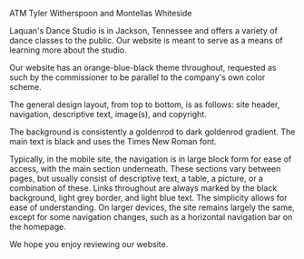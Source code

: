 ATM
Tyler Witherspoon and Montellas Whiteside

Laquan's Dance Studio is in Jackson, Tennessee and offers a variety of dance classes to the public. Our website is meant to serve as a means of learning more about the studio.

Our website has an orange-blue-black theme throughout, requested as such by the commissioner to be parallel to the company's own color scheme. 

The general design layout, from top to bottom, is as follows: site header, navigation, descriptive text, image(s), and copyright.

The background is consistently a goldenrod to dark goldenrod gradient. The main text is black and uses the Times New Roman font.

Typically, in the mobile site, the navigation is in large block form for ease of access, with the main section underneath. These sections vary between pages, but usually consist of descriptive text, a table, a picture, or a combination of these. Links throughout are always marked by the black background, light grey border, and light blue text. The simplicity allows for ease of understanding. On larger devices, the site remains largely the same, except for some navigation changes, such as a horizontal navigation bar on the homepage.

We hope you enjoy reviewing our website.


